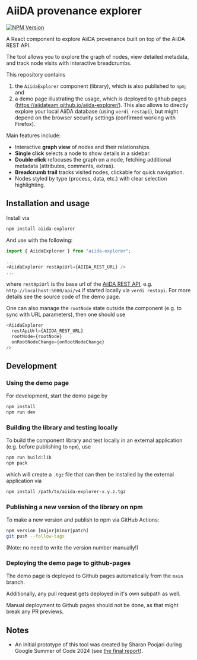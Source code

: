 # AiiDA provenance explorer

[![NPM Version](https://img.shields.io/npm/v/aiida-explorer)](https://www.npmjs.com/package/aiida-explorer)

A React component to explore AiiDA provenance built on top of the AiiDA REST API.

The tool allows you to explore the graph of nodes, view detailed metadata, and track node visits with interactive breadcrumbs.

This repository contains

1. the `AiidaExplorer` component (library), which is also published to `npm`; and
2. a demo page illustrating the usage, which is deployed to github pages (https://aiidateam.github.io/aiida-explorer/). This also allows to directly explore your local AiiDA database (using `verdi restapi`), but might depend on the browser security settings (confirmed working with Firefox).

Main features include:

- Interactive **graph view** of nodes and their relationships.
- **Single click** selects a node to show details in a sidebar.
- **Double click** refocuses the graph on a node, fetching additional metadata (attributes, comments, extras).
- **Breadcrumb trail** tracks visited nodes, clickable for quick navigation.
- Nodes styled by type (process, data, etc.) with clear selection highlighting.

## Installation and usage

Install via

```bash
npm install aiida-explorer
```

And use with the following:

```javascript
import { AiidaExplorer } from "aiida-explorer";

...
<AiidaExplorer restApiUrl={AIIDA_REST_URL} />
...
```

where `restApiUrl` is the base url of the [AiiDA REST API](https://aiida.readthedocs.io/projects/aiida-core/en/v2.6.2/reference/rest_api.html), e.g. `http://localhost:5000/api/v4` if started locally via `verdi restapi`. For more details see the source code of the demo page.

One can also manage the `rootNode` state outside the component (e.g. to sync with URL parameters), then one should use

```javascript
<AiidaExplorer
  restApiUrl={AIIDA_REST_URL}
  rootNode={rootNode}
  onRootNodeChange={onRootNodeChange}
/>
```

## Development

### Using the demo page

For development, start the demo page by

```bash
npm install
npm run dev
```

### Building the library and testing locally

To build the component library and test locally in an external application (e.g. before publishing to `npm`), use

```bash
npm run build:lib
npm pack
```

which will create a `.tgz` file that can then be installed by the external application via

```bash
npm install /path/to/aiida-explorer-x.y.z.tgz
```

### Publishing a new version of the library on npm

To make a new version and publish to npm via GitHub Actions:

```bash
npm version [major|minor|patch]
git push --follow-tags
```

(Note: no need to write the version number manually!)

### Deploying the demo page to github-pages

The demo page is deployed to Github pages automatically from the `main` branch.

Additionally, any pull request gets deployed in it's own subpath as well.

Manual deployment to Github pages should not be done, as that might break any PR previews.

## Notes

- An initial prototype of this tool was created by Sharan Poojari during Google Summer of Code 2024 (see [the final report](https://github.com/aiidateam/aiida-explorer/blob/gsoc/gsoc/README.md)).
